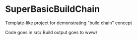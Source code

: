 # SuperBasicBuildChain
Template-like project for demonstrating "build chain" concept

Code goes in src/
Build output goes to www/
